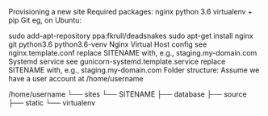 Provisioning a new site
Required packages:
nginx
python 3.6
virtualenv + pip
Git
eg, on Ubuntu:

sudo add-apt-repository ppa:fkrull/deadsnakes
sudo apt-get install nginx git python3.6 python3.6-venv
Nginx Virtual Host config
see nginx.template.conf
replace SITENAME with, e.g., staging.my-domain.com
Systemd service
see gunicorn-systemd.template.service
replace SITENAME with, e.g., staging.my-domain.com
Folder structure:
Assume we have a user account at /home/username

/home/username └── sites └── SITENAME ├── database ├── source ├── static └── virtualenv
